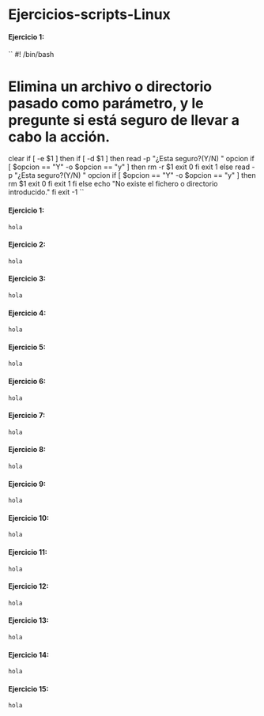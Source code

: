 # Ejercicios-scripts-Linux
#### Ejercicio 1:
``
#! /bin/bash

# Elimina un archivo o directorio pasado como parámetro, y le pregunte si está seguro de llevar a cabo la acción.

clear
if [ -e $1 ]
then
	if [ -d $1 ]
	then
		read -p "¿Esta seguro?(Y/N) " opcion
		if [ $opcion == "Y" -o $opcion == "y" ]
		then
			rm -r $1
			exit 0
		fi
		exit 1
	else
		read -p "¿Esta seguro?(Y/N) " opcion
		if [ $opcion == "Y" -o $opcion == "y" ]
		then
			rm $1
			exit 0
		fi
		exit 1
	fi
else
	echo "No existe el fichero o directorio introducido."
fi
exit -1
``

#### Ejercicio 1:
`hola`

#### Ejercicio 2:
`hola`

#### Ejercicio 3:
`hola`

#### Ejercicio 4:
`hola`

#### Ejercicio 5:
`hola`

#### Ejercicio 6:
`hola`

#### Ejercicio 7:
`hola`

#### Ejercicio 8:
`hola`

#### Ejercicio 9:
`hola`

#### Ejercicio 10:
`hola`

#### Ejercicio 11:
`hola`

#### Ejercicio 12:
`hola`

#### Ejercicio 13:
`hola`

#### Ejercicio 14:
`hola`

#### Ejercicio 15:
`hola`
